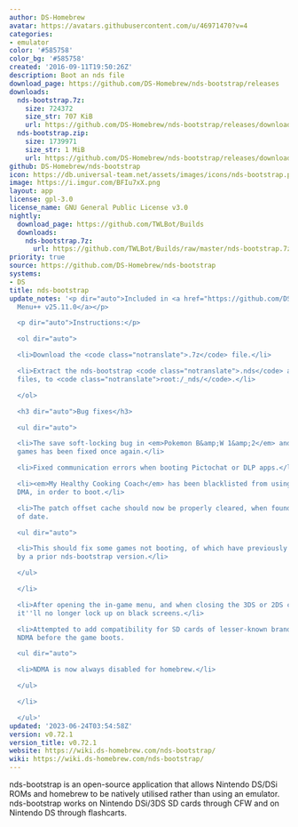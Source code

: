```yaml
---
author: DS-Homebrew
avatar: https://avatars.githubusercontent.com/u/46971470?v=4
categories:
- emulator
color: '#585758'
color_bg: '#585758'
created: '2016-09-11T19:50:26Z'
description: Boot an nds file
download_page: https://github.com/DS-Homebrew/nds-bootstrap/releases
downloads:
  nds-bootstrap.7z:
    size: 724372
    size_str: 707 KiB
    url: https://github.com/DS-Homebrew/nds-bootstrap/releases/download/v0.72.1/nds-bootstrap.7z
  nds-bootstrap.zip:
    size: 1739971
    size_str: 1 MiB
    url: https://github.com/DS-Homebrew/nds-bootstrap/releases/download/v0.72.1/nds-bootstrap.zip
github: DS-Homebrew/nds-bootstrap
icon: https://db.universal-team.net/assets/images/icons/nds-bootstrap.png
image: https://i.imgur.com/BFIu7xX.png
layout: app
license: gpl-3.0
license_name: GNU General Public License v3.0
nightly:
  download_page: https://github.com/TWLBot/Builds
  downloads:
    nds-bootstrap.7z:
      url: https://github.com/TWLBot/Builds/raw/master/nds-bootstrap.7z
priority: true
source: https://github.com/DS-Homebrew/nds-bootstrap
systems:
- DS
title: nds-bootstrap
update_notes: '<p dir="auto">Included in <a href="https://github.com/DS-Homebrew/TWiLightMenu/releases/tag/v25.11.0"><strong>TW</strong>i<strong>L</strong>ight
  Menu++ v25.11.0</a></p>

  <p dir="auto">Instructions:</p>

  <ol dir="auto">

  <li>Download the <code class="notranslate">.7z</code> file.</li>

  <li>Extract the nds-bootstrap <code class="notranslate">.nds</code> and <code class="notranslate">.ver</code>
  files, to <code class="notranslate">root:/_nds/</code>.</li>

  </ol>

  <h3 dir="auto">Bug fixes</h3>

  <ul dir="auto">

  <li>The save soft-locking bug in <em>Pokemon B&amp;W 1&amp;2</em> and some other
  games has been fixed once again.</li>

  <li>Fixed communication errors when booting Pictochat or DLP apps.</li>

  <li><em>My Healthy Cooking Coach</em> has been blacklisted from using card read
  DMA, in order to boot.</li>

  <li>The patch offset cache should now be properly cleared, when found to be out
  of date.

  <ul dir="auto">

  <li>This should fix some games not booting, of which have previously been booted
  by a prior nds-bootstrap version.</li>

  </ul>

  </li>

  <li>After opening the in-game menu, and when closing the 3DS or 2DS console''s lid,
  it''ll no longer lock up on black screens.</li>

  <li>Attempted to add compatibility for SD cards of lesser-known brands, by disabling
  NDMA before the game boots.

  <ul dir="auto">

  <li>NDMA is now always disabled for homebrew.</li>

  </ul>

  </li>

  </ul>'
updated: '2023-06-24T03:54:58Z'
version: v0.72.1
version_title: v0.72.1
website: https://wiki.ds-homebrew.com/nds-bootstrap/
wiki: https://wiki.ds-homebrew.com/nds-bootstrap/
---
```

nds-bootstrap is an open-source application that allows Nintendo DS/DSi ROMs and homebrew to be natively utilised rather than using an emulator. nds-bootstrap works on Nintendo DSi/3DS SD cards through CFW and on Nintendo DS through flashcarts.